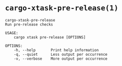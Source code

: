 # `cargo-xtask-pre-release(1)`

```test
cargo-xtask-pre-release 
Run pre-release checks

USAGE:
    cargo xtask pre-release [OPTIONS]

OPTIONS:
    -h, --help       Print help information
    -q, --quiet      Less output per occurrence
    -v, --verbose    More output per occurrence
```
